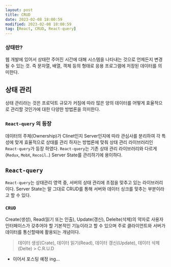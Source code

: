 ```yaml
---
layout: post
title: CRUD
date: 2023-02-08 18:00:59
modified: 2023-02-08 18:00:59
tag: [React, CRUD, React-query]
---
```


### 상태란?
웹 개발에 있어서 상태란 주어진 시간에 대해 시스템을 나타내는 것으로 언제든지 변경될 수 있는 것. 즉 문자열, 배열, 객체 등의 형태로 응용 프로그램에 저장된 데이터를 의미한다.


## 상태 관리
상태 관리라는 것은 프로덕트 규모가 커짐에 따라 많은 양의 데이터를 어떻게 효율적으로 관리할 것인가에 대한 다양한 방법론을 의미한다. 

### `React-query` 의 등장
데이터의 주체(Ownership)가 Clinet인지 Server인지에 따라 관심사를 분리하여 각 특성에 맞게 효율적으로 상태를 관리 하자는 방법론에 맞춰 상태 관리 라이브러리인 `React-query`가 등장 하였다. `React-query`는 기존 상태 관리 라이브러리와 다르게 (`Redux`, `MobX`, `Recoil`..) Server State를 관리하기에 용이하다.

## `React-query`
`React-query`는 상태관리 영역 중, 서버의 상태 관리에 초점을 맞추고 있는 라이브러리이다. Server State는 말 그대로 CRUD를 통해 서버와 데이터 싱크를 맞추는 부분이라고 할 수 있다. 
### `CRUD`
Create(생성), Read(읽기 또는 인출), Update(갱신), Delelte(삭제)의 약자로 사용자 인터페이스가 갖추어야 할 기본적인 기능이라고 할 수 있으며 주로 클라이언트와 서버가 데이터를 통신할때에 활용되는 개념이다. 
> 데이터 생성(Crate), 데이터 읽기(Read), 데이터 갱신(Update), 데이터 삭제(Delte) > C.R.U.D


* 이어서 포스팅 예정 ing...